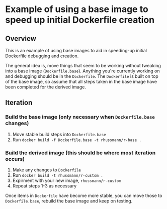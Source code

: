 # Example of using a base image to speed up initial Dockerfile creation

## Overview

This is an example of using base images to aid in speeding-up initial Dockerfile debugging and creation.

The general idea is, move things that seem to be working without tweaking into a base image (`Dockerfile.base`). Anything
you're currently working on and debugging should be in the `Dockerfile`. The `Dockerfile` is built on
top of the base image, so assume that all steps taken in the base image have been completed for the
derived image.

## Iteration

### Build the base image (only necessary when `Dockerfile.base` changes)
1. Move stable build steps into `Dockerfile.base`
2. Run `docker build -f Dockerfile.base -t rhussmann/r-base .`


### Build the derived image (this should be where most iteration occurs)
1. Make any changes to `Dockerfile`
2. Run `docker build -t rhussmann/r-custom .`
3. Expirment with your new image, `rhussmann/r-custom`
4. Repeat steps 1-3 as necessary

Once items in `Dockerfile` have become more stable, you can move those to `Dockerfile.base`, rebuild
the base image and keep on testing.
